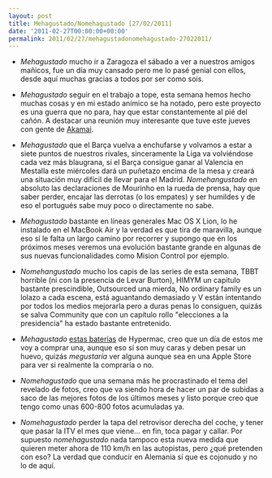 ```yaml
---
layout: post
title: Mehagustado/Nomehagustado [27/02/2011]
date: '2011-02-27T00:00:00+00:00'
permalink: 2011/02/27/mehagustadonomehagustado-27022011/
---
```

- *Mehagustado* mucho ir a Zaragoza el sábado a ver a nuestros amigos mañicos, fue un día muy cansado pero me lo pasé genial con ellos, desde aquí muchas gracias a todos por ser como sois.

- *Mehagustado* seguir en el trabajo a tope, esta semana hemos hecho muchas cosas y en mi estado anímico se ha notado, pero este proyecto es una guerra que no para, hay que estar constantemente al pié del cañón. A destacar una reunión muy interesante que tuve este jueves con gente de [Akamai](http://spanish.akamai.com/).

- *Mehagustado* que el Barça vuelva a enchufarse y volvamos a estar a siete puntos de nuestros rivales, sinceramente la Liga va volviéndose cada vez más blaugrana, si el Barça consigue ganar al Valencia en Mestalla este miércoles dará un puñetazo encima de la mesa y creará una situación muy difícil de llevar para el Madrid. *Nomehangustado* en absoluto las declaraciones de Mourinho en la rueda de prensa, hay que saber perder, encajar las derrotas (o los empates) y ser humildes y de eso el portugués sabe muy poco o directamente no sabe.

- *Mehagustado* bastante en líneas generales Mac OS X Lion, lo he instalado en el MacBook Air y la verdad es que tira de maravilla, aunque eso sí le falta un largo camino por recorrer y supongo que en los próximos meses veremos una evolución bastante grande en algunas de sus nuevas funcionalidades como Mision Control por ejemplo.

- *Nomehangustado* mucho los capis de las series de esta semana, TBBT horrible (ni con la presencia de Levar Burton), HIMYM un capitulo bastante prescindible, Outsourced una mierda, No ordinary family es un lolazo a cada escena, está aguantando demasiado y V están intentando por todos los medios mejorarla pero a duras penas lo consiguen, quizás se salva Community que con un capítulo rollo "elecciones a la presidencia" ha estado bastante entretenido.

- *Mehagustado* [estas baterías](https://www.hypershop.com/HyperMac-External-Battery-for-MacBook-iPad-iPhone-USB-s/91.htm#BuyNow) de Hypermac, creo que un día de estos me voy a comprar una, aunque eso sí son muy caras y deben pesar un huevo, quizás *megustaría* ver alguna aunque sea en una Apple Store para ver si realmente la compraría o no.

- *Nomehagustado* que una semana más he procrastinado el tema del revelado de fotos, creo que va siendo hora de hacer un par de subidas a saco de las mejores fotos de los últimos meses y listo porque creo que tengo como unas 600-800 fotos acumuladas ya.

- *Nomehagustado* perder la tapa del retrovisor derecha del coche, y tener que pasar la ITV el mes que viene... en fin, toca pagar y callar. Por supuesto *nomehagustado* nada tampoco esta nueva medida que quieren meter ahora de 110 km/h en las autopistas, pero ¿qué pretenden con eso?  La verdad que conducir en Alemania sí que es cojonudo y no lo de aquí.
